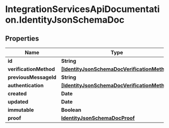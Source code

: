 # IntegrationServicesApiDocumentation.IdentityJsonSchemaDoc

## Properties
Name | Type | Description | Notes
------------ | ------------- | ------------- | -------------
**id** | **String** |  | 
**verificationMethod** | [**[IdentityJsonSchemaDocVerificationMethod]**](IdentityJsonSchemaDocVerificationMethod.md) |  | [optional] 
**previousMessageId** | **String** |  | [optional] 
**authentication** | [**[IdentityJsonSchemaDocVerificationMethod]**](IdentityJsonSchemaDocVerificationMethod.md) |  | 
**created** | **Date** |  | 
**updated** | **Date** |  | 
**immutable** | **Boolean** |  | 
**proof** | [**IdentityJsonSchemaDocProof**](IdentityJsonSchemaDocProof.md) |  | 
